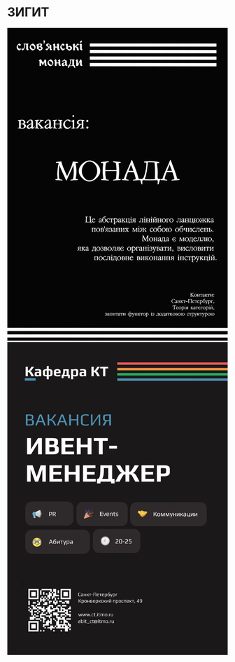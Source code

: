 # ЗИГИТ
![](https://raw.githubusercontent.com/ZWdvemEK/egoza/main/%D0%BC%D0%BE%D0%BD%D0%B0%D0%B4%D0%B0.png)
![](https://raw.githubusercontent.com/ZWdvemEK/egoza/main/eventm.png)
